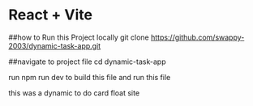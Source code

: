 # React + Vite

##how to Run this Project locally 
git clone https://github.com/swappy-2003/dynamic-task-app.git

##navigate to project file
cd dynamic-task-app

run npm run dev to build this file and run this file

this was a dynamic to do card float site



